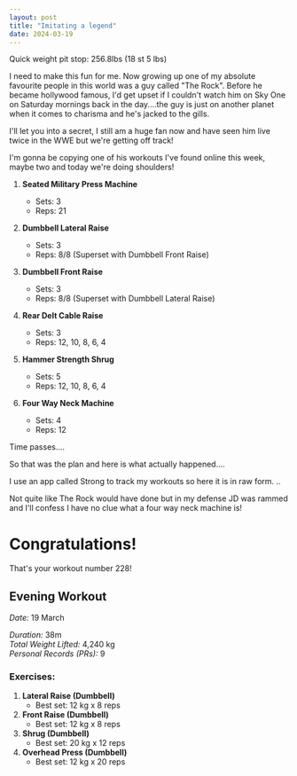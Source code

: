```yaml
---
layout: post
title: "Imitating a legend"
date: 2024-03-19
---
```


Quick weight pit stop: 256.8lbs (18 st 5 lbs)

I need to make this fun for me. Now growing up one of my absolute favourite people in this world was a guy called "The Rock". Before he became hollywood famous, I'd get upset if I couldn't watch him on Sky One on Saturday mornings back in the day....the guy is just on another planet when it comes to charisma and he's jacked to the  gills.

I'll let you into a secret, I still am a huge fan now and have seen him live twice in the WWE but we're getting off track!

I'm gonna be copying one of his workouts I've found online this week, maybe two and today we're doing shoulders!


1. **Seated Military Press Machine**
   - Sets: 3
   - Reps: 21

2. **Dumbbell Lateral Raise**
   - Sets: 3
   - Reps: 8/8 (Superset with Dumbbell Front Raise)

3. **Dumbbell Front Raise**
   - Sets: 3
   - Reps: 8/8 (Superset with Dumbbell Lateral Raise)

4. **Rear Delt Cable Raise**
   - Sets: 3
   - Reps: 12, 10, 8, 6, 4

5. **Hammer Strength Shrug**
   - Sets: 5
   - Reps: 12, 10, 8, 6, 4

6. **Four Way Neck Machine**
   - Sets: 4
   - Reps: 12

Time passes....

So that was the plan and here is what actually happened....

I use an app called Strong to track my workouts so here it is in raw form.
..

Not quite like The Rock would have done but in my defense JD was rammed and I'll confess I have no clue what a four way neck machine is!

# Congratulations!
That's your workout number 228!

## Evening Workout
*Date:* 19 March

*Duration:* 38m  
*Total Weight Lifted:* 4,240 kg  
*Personal Records (PRs):* 9

### Exercises:
1. **Lateral Raise (Dumbbell)**
   - Best set: 12 kg x 8 reps
2. **Front Raise (Dumbbell)**
   - Best set: 12 kg x 8 reps
3. **Shrug (Dumbbell)**
   - Best set: 20 kg x 12 reps
4. **Overhead Press (Dumbbell)**
   - Best set: 12 kg x 20 reps